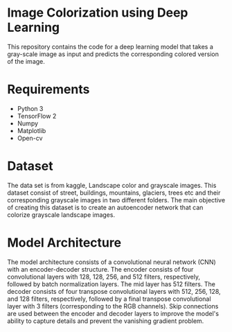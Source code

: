 # Image Colorization using Deep Learning
This repository contains the code for a deep learning model that takes a gray-scale image as input and predicts the corresponding colored version of the image.

# Requirements
- Python 3
- TensorFlow 2
- Numpy
- Matplotlib
- Open-cv

# Dataset
The data set is from kaggle, Landscape color and grayscale images. This dataset consist of street, buildings, mountains, glaciers, trees etc and their corresponding grayscale images in two different folders. The main objective of creating this dataset is to create an autoencoder network that can colorize grayscale landscape images.

# Model Architecture
The model architecture consists of a convolutional neural network (CNN) with an encoder-decoder structure. The encoder consists of four convolutional layers with 128, 128, 256, and 512 filters, respectively, followed by batch normalization layers. The mid layer has 512 filters. The decoder consists of four transpose convolutional layers with 512, 256, 128, and 128 filters, respectively, followed by a final transpose convolutional layer with 3 filters (corresponding to the RGB channels). Skip connections are used between the encoder and decoder layers to improve the model's ability to capture details and prevent the vanishing gradient problem.
